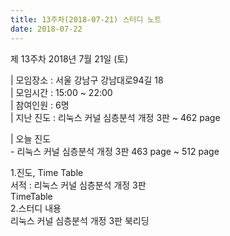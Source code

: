 ```yaml
---
title: 13주차(2018-07-21) 스터디 노트
date: 2018-07-22
---
```


<p>
제 13주차 2018년 7월 21일 (토)
</p><p>
| 모임장소 : 서울 강남구 강남대로94길 18<br>
| 모임시간 : 15:00 ~ 22:00<br>
| 참여인원 : 6명<br>
| 지난 진도 : 리눅스 커널 심층분석 개정 3판 ~ 462 page
</p><p>
| 오늘 진도<br>
-  리눅스 커널 심층분석 개정 3판 463 page ~ 512 page 
</p><p>
1.진도, Time Table<br>
서적 :  리눅스 커널 심층분석 개정 3판<br>
TimeTable<br>
2.스터디 내용<br>
리눅스 커널 심층분석 개정 3판 북리딩 <br>
 
</p>
